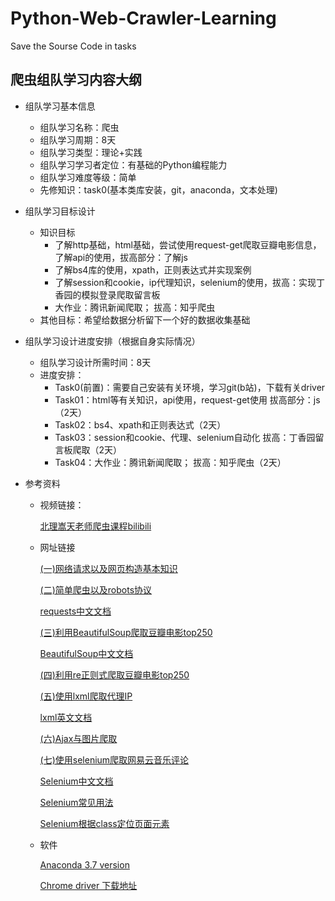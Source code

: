 # Python-Web-Crawler-Learning
Save the Sourse Code in tasks

## 爬虫组队学习内容大纲

- 组队学习基本信息

  - 组队学习名称：爬虫
  - 组队学习周期：8天
  - 组队学习类型：理论+实践
  - 组队学习学习者定位：有基础的Python编程能力
  - 组队学习难度等级：简单
  - 先修知识：task0(基本类库安装，git，anaconda，文本处理)

- 组队学习目标设计

  - 知识目标
    - 了解http基础，html基础，尝试使用request-get爬取豆瓣电影信息，了解api的使用，拔高部分：了解js
    - 了解bs4库的使用，xpath，正则表达式并实现案例
    - 了解session和cookie，ip代理知识，selenium的使用，拔高：实现丁香园的模拟登录爬取留言板
    - 大作业：腾讯新闻爬取； 拔高：知乎爬虫
  - 其他目标：希望给数据分析留下一个好的数据收集基础

- 组队学习设计进度安排（根据自身实际情况）

  - 组队学习设计所需时间：8天
  - 进度安排：
    - Task0(前置)：需要自己安装有关环境，学习git(b站)，下载有关driver
    - Task01：html等有关知识，api使用，request-get使用 拔高部分：js（2天）
    - Task02：bs4、xpath和正则表达式（2天）
    - Task03：session和cookie、代理、selenium自动化 拔高：丁香园留言板爬取（2天）
    - Task04：大作业：腾讯新闻爬取； 拔高：知乎爬虫（2天）

- 参考资料

  - 视频链接：

    [北理嵩天老师爬虫课程bilibili](https://www.bilibili.com/video/av22669369/?p=1)

  - 网址链接

    [(一)网络请求以及网页构造基本知识](https://blog.csdn.net/weixin_41169182/article/details/88544657)

    [(二)简单爬虫以及robots协议](https://blog.csdn.net/weixin_41169182/article/details/88551347)

    [requests中文文档](http://cn.python-requests.org/zh_CN/latest/)

    [(三)利用BeautifulSoup爬取豆瓣电影top250](https://blog.csdn.net/weixin_41169182/article/details/88555892)

    [BeautifulSoup中文文档](https://beautifulsoup.readthedocs.io/zh_CN/v4.4.0/)

    [(四)利用re正则式爬取豆瓣电影top250](https://blog.csdn.net/weixin_41169182/article/details/88636012)

    [(五)使用lxml爬取代理IP](https://blog.csdn.net/weixin_41169182/article/details/88676729)

    [lxml英文文档](https://lxml.de/)

    [(六)Ajax与图片爬取](https://blog.csdn.net/weixin_41169182/article/details/100790908)

    [(七)使用selenium爬取网易云音乐评论](https://blog.csdn.net/weixin_41169182/article/details/100864763)

    [Selenium中文文档](https://selenium-python-zh.readthedocs.io/en/latest/)

    [Selenium常见用法](https://www.cnblogs.com/hellosecretgarden/p/9206648.html)

    [Selenium根据class定位页面元素](https://www.cnblogs.com/new-june/p/9599331.html)

  - 软件

    [Anaconda 3.7 version](https://www.anaconda.com/distribution/#download-section)

    [Chrome driver 下载地址](http://npm.taobao.org/mirrors/chromedriver/)
